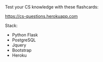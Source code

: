 Test your CS knowledge with these flashcards:

https://cs-questions.herokuapp.com

Stack:

* Python Flask
* PostgreSQL
* Jquery
* Bootstrap
* Heroku 



